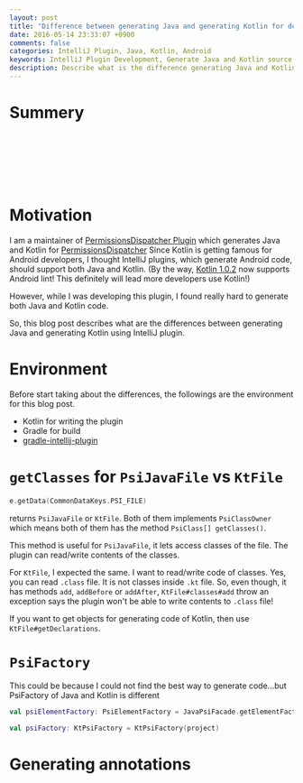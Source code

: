 ```yaml
---
layout: post
title: "Difference between generating Java and generating Kotlin for developing IntelliJ plugin"
date: 2016-05-14 23:33:07 +0900
comments: false
categories: IntelliJ Plugin, Java, Kotlin, Android
keywords: IntelliJ Plugin Development, Generate Java and Kotlin source
description: Describe what is the difference generating Java and Kotlin
---
```


# Summery

<script async src="//pagead2.googlesyndication.com/pagead/js/adsbygoogle.js"></script>
<!-- 728x90 -->
<ins class="adsbygoogle"
     style="display:inline-block;width:728px;height:90px"
     data-ad-client="ca-pub-3940616565912592"
     data-ad-slot="7693358062"></ins>
<script>
(adsbygoogle = window.adsbygoogle || []).push({});
</script>

<!-- more -->

# Motivation

I am a maintainer of [PermissionsDispatcher Plugin](https://github.com/shiraji/permissions-dispatcher-plugin) which generates Java and Kotlin for [PermissionsDispatcher](https://github.com/hotchemi/PermissionsDispatcher)
Since Kotlin is getting famous for Android developers, I thought IntelliJ plugins, which generate Android code, should support both Java and Kotlin. (By the way, [Kotlin 1.0.2](http://blog.jetbrains.com/kotlin/2016/05/kotlin-1-0-2-is-here/) now supports Android lint! This definitely will lead more developers use Kotlin!)

However, while I was developing this plugin, I found really hard to generate both Java and Kotlin code.

So, this blog post describes what are the differences between generating Java and generating Kotlin using IntelliJ plugin.

# Environment

Before start taking about the differences, the followings are the environment for this blog post.

* Kotlin for writing the plugin
* Gradle for build
* [gradle-intellij-plugin](https://github.com/JetBrains/gradle-intellij-plugin)

# `getClasses` for `PsiJavaFile` vs `KtFile`

```kotlin
e.getData(CommonDataKeys.PSI_FILE)
```

returns `PsiJavaFile` or `KtFile`. Both of them implements `PsiClassOwner` which means both of them has the method `PsiClass[] getClasses()`.

This method is useful for `PsiJavaFile`, it lets access classes of the file. The plugin can read/write contents of the classes.

For `KtFile`, I expected the same. I want to read/write code of classes. Yes, you can read `.class` file. It is not classes inside `.kt` file. So, even though, it has methods `add`, `addBefore` or `addAfter`, `KtFile#classes#add` throw an exception says the plugin won't be able to write contents to `.class` file!

If you want to get objects for generating code of Kotlin, then use `KtFile#getDeclarations`.

# `PsiFactory`

This could be because I could not find the best way to generate code...but PsiFactory of Java and Kotlin is different

```Kotlin
val psiElementFactory: PsiElementFactory = JavaPsiFacade.getElementFactory(project)
```

```Kotlin
val psiFactory: KtPsiFactory = KtPsiFactory(project)
```

# Generating annotations
